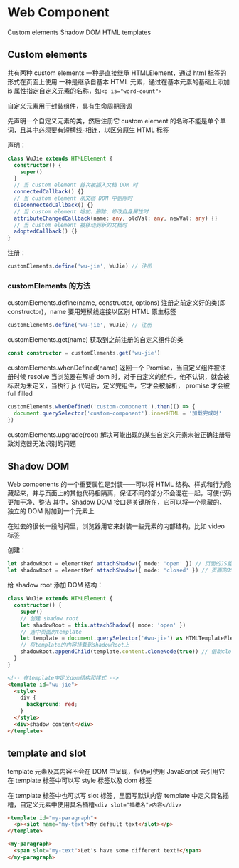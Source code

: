 # Web Component

Custom elements
Shadow DOM
HTML templates

## Custom elements

共有两种 custom elements
一种是直接继承 HTMLElement，通过 html 标签的形式在页面上使用
一种是继承自基本 HTML 元素，通过在基本元素的基础上添加 is 属性指定自定义元素的名称，如`<p is="word-count">`

自定义元素用于封装组件，具有生命周期回调

先声明一个自定义元素的类，然后注册它
custom element 的名称不能是单个单词，且其中必须要有短横线`-`相连，以区分原生 HTML 标签

声明：

```ts
class WuJie extends HTMLElement {
  constructor() {
    super()
  }
  // 当 custom element 首次被插入文档 DOM 时
  connectedCallback() {}
  // 当 custom element 从文档 DOM 中删除时
  disconnectedCallback() {}
  // 当 custom element 增加、删除、修改自身属性时
  attributeChangedCallback(name: any, oldVal: any, newVal: any) {}
  // 当 custom element 被移动到新的文档时
  adoptedCallback() {}
}
```

注册：

```ts
customElements.define('wu-jie', WuJie) // 注册
```

### customElements 的方法

customElements.define(name, constructor, options)
注册之前定义好的类(即 constructor)，name 要用短横线连接以区别 HTML 原生标签

```ts
customElements.define('wu-jie', WuJie) // 注册
```

customElements.get(name)
获取到之前注册的自定义组件的类

```ts
const constructor = customElements.get('wu-jie')
```

customElements.whenDefined(name)
返回一个 Promise，当自定义组件被注册时候 resolve
当浏览器在解析 dom 时，对于自定义的组件，他不认识，就会被标识为未定义，当执行 js 代码后，定义完组件，它才会被解析， promise 才会被 full filled

```ts
customElements.whenDefined('custom-component').then(() => {
  document.querySelector('custom-component').innerHTML = '加载完成时'
})
```

customElements.upgrade(root)
解决可能出现的某些自定义元素未被正确注册导致浏览器无法识别的问题

## Shadow DOM

Web components 的一个重要属性是封装——可以将 HTML 结构、样式和行为隐藏起来，并与页面上的其他代码相隔离，保证不同的部分不会混在一起，可使代码更加干净、整洁
其中，Shadow DOM 接口是关键所在，它可以将一个隐藏的、独立的 DOM 附加到一个元素上

在过去的很长一段时间里，浏览器用它来封装一些元素的内部结构，比如 video 标签

创建：

```ts
let shadowRoot = elementRef.attachShadow({ mode: 'open' }) // 页面的JS能够获取shadow DOM  通过shadow host的shadowRoot属性 `const myShadowDom = myCustomElem.shadowRoot`
let shadowRoot = elementRef.attachShadow({ mode: 'closed' }) // 页面的JS不能获取shadow DOM
```

给 shadow root 添加 DOM 结构：

```ts
class WuJie extends HTMLElement {
  constructor() {
    super()
    // 创建 shadow root
    let shadowRoot = this.attachShadow({ mode: 'open' })
    // 选中页面的template
    let template = document.querySelector('#wu-jie') as HTMLTemplateElement
    // 将template的内容挂载到shadowRoot上
    shadowRoot.appendChild(template.content.cloneNode(true)) // 借助cloneNode方法
  }
}
```

```html
<!-- 在template中定义dom结构和样式 -->
<template id="wu-jie">
  <style>
    div {
      background: red;
    }
  </style>
  <div>shadow content</div>
</template>
```

## template and slot

template 元素及其内容不会在 DOM 中呈现，但仍可使用 JavaScript 去引用它
在 template 标签中可以写 style 标签以及 dom 标签

在 template 标签中也可以写 slot 标签，里面写默认内容
template 中定义具名插槽，自定义元素中使用具名插槽`<div slot="插槽名">内容</div>`

```html
<template id="my-paragraph">
  <p><slot name="my-text">My default text</slot></p>
</template>

<my-paragraph>
  <span slot="my-text">Let's have some different text!</span>
</my-paragraph>
```
